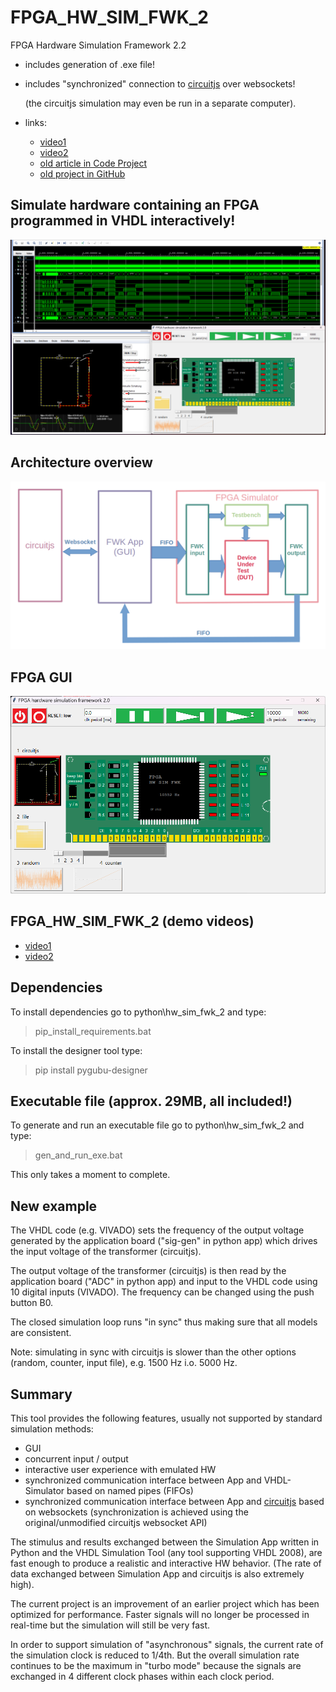 # FPGA_HW_SIM_FWK_2  

FPGA Hardware Simulation Framework 2.2

  - includes generation of .exe file!
  - includes "synchronized" connection to [circuitjs](https://www.falstad.com/circuit/) over websockets!
  
    (the circuitjs simulation may even be run in a separate computer).
  - links:

    - [video1](https://youtu.be/OznmQC0OJ48)
    - [video2](https://youtu.be/F2Q6Gl9-56A)
    - [old article in Code Project](https://www.codeproject.com/Articles/5329919/FPGA-Hardware-Simulation-Framework-FPGA-HW-SIM-FWK "FPGA_HW_SIM_FWK Article in Code Project")
    - [old project in GitHub](https://github.com/ClarkFieseln/FPGA_HW_SIM_FWK)

## Simulate hardware containing an FPGA programmed in VHDL interactively!

![plot](./img/simulation.png)

## Architecture overview

![plot](./img/architecture_overview.png)

## FPGA GUI

![plot](./img/fpga_gui.png)

## FPGA_HW_SIM_FWK_2 (demo videos)

  - [video1](https://youtu.be/OznmQC0OJ48)
  - [video2](https://youtu.be/F2Q6Gl9-56A)

## Dependencies
To install dependencies go to python\hw_sim_fwk_2 and type:

  > pip_install_requirements.bat
  
To install the designer tool type:

  > pip install pygubu-designer
  
## Executable file (approx. 29MB, all included!)
To generate and run an executable file go to python\hw_sim_fwk_2 and type:

  > gen_and_run_exe.bat

This only takes a moment to complete.


## New example
The VHDL code (e.g. VIVADO) sets the frequency of the output voltage generated by the application board ("sig-gen" in python app) which drives the input voltage of the transformer (circuitjs). 

The output voltage of the transformer (circuitjs) is then read by the application board ("ADC" in python app) and input to the VHDL code using 10 digital inputs (VIVADO).
The frequency can be changed using the push button B0.

The closed simulation loop runs "in sync" thus making sure that all models are consistent.

Note: simulating in sync with circuitjs is slower than the other options (random, counter, input file), e.g. 1500 Hz i.o. 5000 Hz.


## Summary
This tool provides the following features, usually not supported by standard simulation methods:
  - GUI
  - concurrent input / output
  - interactive user experience with emulated HW
  - synchronized communication interface between App and VHDL-Simulator based on named pipes (FIFOs)
  - synchronized communication interface between App and [circuitjs](https://www.falstad.com/circuit/) based on websockets
    (synchronization is achieved using the original/unmodified circuitjs websocket API)
  
The stimulus and results exchanged between the Simulation App written in Python and the
VHDL Simulation Tool (any tool supporting VHDL 2008), are fast enough to produce a realistic and interactive HW behavior.
(The rate of data exchanged between Simulation App and circuitjs is also extremely high).

The current project is an improvement of an earlier project which has been optimized for performance.
Faster signals will no longer be processed in real-time but the simulation will still be very fast.

In order to support simulation of "asynchronous" signals, the current rate of the simulation clock is reduced to 1/4th. But the overall simulation rate continues to be the maximum in "turbo mode" because the signals are exchanged in 4 different clock phases within each clock period.
